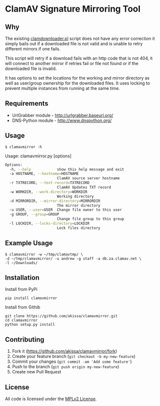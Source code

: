 # ClamAV Signature Mirroring Tool

## Why

The existing [clamdownloader.pl](https://github.com/akissa/clamav-faq/blob/master/mirrors/clamdownloader.pl)
script does not have any error correction it simply bails out if a downloaded
file is not valid and is unable to retry different mirrors if one fails.

This script will retry if a download fails with an http code that is not 404,
it will connect to another mirror if retries fail or file not found or if the
downloaded file is invalid.

It has options to set the locations for the working and mirror directory as
well as user/group ownership for the downloaded files. It uses locking to
prevent multiple instances from running at the same time.

## Requirements

* UrlGrabber module - http://urlgrabber.baseurl.org/
* DNS-Python module - http://www.dnspython.org/

## Usage

    $ clamavmirror -h

Usage: clamavmirror.py [options]

```bash
Options:
  -h, --help            show this help message and exit
  -a HOSTNAME, --hostname=HOSTNAME
                        ClamAV source server hostname
  -r TXTRECORD, --text-record=TXTRECORD
                        ClamAV Updates TXT record
  -w WORKDIR, --work-directory=WORKDIR
                        Working directory
  -d MIRRORDIR, --mirror-directory=MIRRORDIR
                        The mirror directory
  -u USER, --user=USER  Change file owner to this user
  -g GROUP, --group=GROUP
                        Change file group to this group
  -l LOCKDIR, --locks-directory=LOCKDIR
                        Lock files directory
```

## Example Usage

    $ clamavmirror -w ~/tmp/clamavtmp/ \
    -d ~/tmp/clamavmirror/ -u andrew -g staff -a db.za.clamav.net \
    -l ~/Downloads/


## Installation

Install from PyPi

    pip install clamavmirror

Install from Githib

    git clone https://github.com/akissa/clamavmirror.git
    cd clamavmirror
    python setup.py install

## Contributing

1. Fork it (https://github.com/akissa/clamavmirror/fork)
2. Create your feature branch (`git checkout -b my-new-feature`)
3. Commit your changes (`git commit -am 'Add some feature'`)
4. Push to the branch (`git push origin my-new-feature`)
5. Create new Pull Request


## License

All code is licensed under the
[MPLv2 License](https://github.com/akissa/clamavmirror/blob/master/LICENSE).
